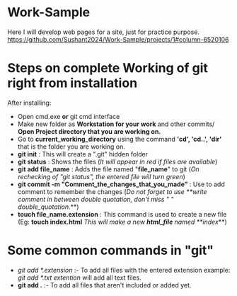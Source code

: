 # Work-Sample
Here I will develop web pages for a site, just for practice purpose. 
https://github.com/Sushant2024/Work-Sample/projects/1#column-6520106

# Steps on complete Working of git right from installation

After installing:
- Open cmd.exe **or** git cmd interface
- Make new folder as **Workstation for your work** and other commits/ **Open Project directory that you are working on.**
- Go to **current_working_directory** using the command **'cd', 'cd..', 'dir'** that is the folder you are working on.
- **git init** : This will create a ".git" hidden folder
- **git status** : Shows the files (_It will appear in red if files are available_)
- **git add file_name** : Adds the file named "**file_name**" to git (_On rechecking of "git status", the entered file will turn green_)
- **git commit -m "Comment_the_changes_that_you_made"** : Use to add comment to remember the changes (_Do not forget to use **write comment in between double quotation, don't miss " " double_quotation_.**)
- **touch file_name.extension** : This command is used to create a new file (Eg: **touch index.html** _This will make a new **html_file** named **index_**)

# Some common commands in "git"

- _git add *.extension_ :- To add all files with the entered extension example: _git add *.txt extention_ will add all text files.
- **git add .** :- To add all files that aren't included or added yet.
